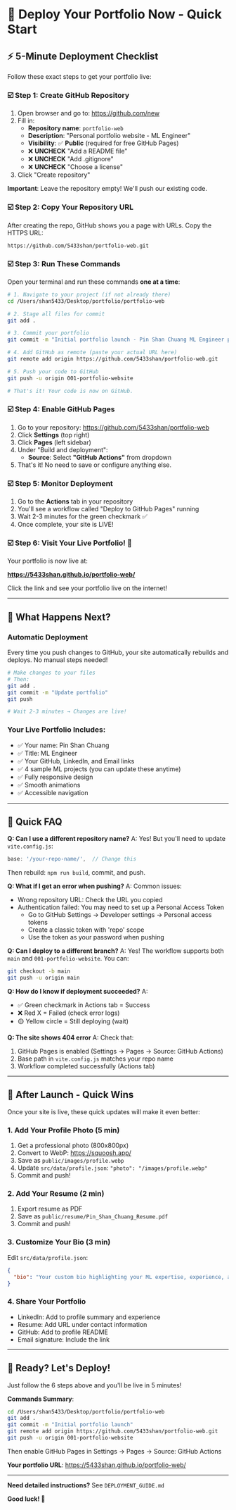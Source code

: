# 🚀 Deploy Your Portfolio Now - Quick Start

## ⚡ 5-Minute Deployment Checklist

Follow these exact steps to get your portfolio live:

### ☑️ Step 1: Create GitHub Repository

1. Open browser and go to: https://github.com/new
2. Fill in:
   - **Repository name**: `portfolio-web`
   - **Description**: "Personal portfolio website - ML Engineer"
   - **Visibility**: ✅ **Public** (required for free GitHub Pages)
   - ❌ **UNCHECK** "Add a README file"
   - ❌ **UNCHECK** "Add .gitignore"
   - ❌ **UNCHECK** "Choose a license"
3. Click "Create repository"

**Important**: Leave the repository empty! We'll push our existing code.

### ☑️ Step 2: Copy Your Repository URL

After creating the repo, GitHub shows you a page with URLs. Copy the HTTPS URL:

```
https://github.com/5433shan/portfolio-web.git
```

### ☑️ Step 3: Run These Commands

Open your terminal and run these commands **one at a time**:

```bash
# 1. Navigate to your project (if not already there)
cd /Users/shan5433/Desktop/portfolio/portfolio-web

# 2. Stage all files for commit
git add .

# 3. Commit your portfolio
git commit -m "Initial portfolio launch - Pin Shan Chuang ML Engineer portfolio with 4 sample projects"

# 4. Add GitHub as remote (paste your actual URL here)
git remote add origin https://github.com/5433shan/portfolio-web.git

# 5. Push your code to GitHub
git push -u origin 001-portfolio-website

# That's it! Your code is now on GitHub.
```

### ☑️ Step 4: Enable GitHub Pages

1. Go to your repository: https://github.com/5433shan/portfolio-web
2. Click **Settings** (top right)
3. Click **Pages** (left sidebar)
4. Under "Build and deployment":
   - **Source**: Select **"GitHub Actions"** from dropdown
5. That's it! No need to save or configure anything else.

### ☑️ Step 5: Monitor Deployment

1. Go to the **Actions** tab in your repository
2. You'll see a workflow called "Deploy to GitHub Pages" running
3. Wait 2-3 minutes for the green checkmark ✅
4. Once complete, your site is LIVE!

### ☑️ Step 6: Visit Your Live Portfolio! 🎉

Your portfolio is now live at:

**https://5433shan.github.io/portfolio-web/**

Click the link and see your portfolio live on the internet!

---

## 🎯 What Happens Next?

### Automatic Deployment
Every time you push changes to GitHub, your site automatically rebuilds and deploys. No manual steps needed!

```bash
# Make changes to your files
# Then:
git add .
git commit -m "Update portfolio"
git push

# Wait 2-3 minutes → Changes are live!
```

### Your Live Portfolio Includes:
- ✅ Your name: Pin Shan Chuang
- ✅ Title: ML Engineer
- ✅ Your GitHub, LinkedIn, and Email links
- ✅ 4 sample ML projects (you can update these anytime)
- ✅ Fully responsive design
- ✅ Smooth animations
- ✅ Accessible navigation

---

## 📝 Quick FAQ

**Q: Can I use a different repository name?**
A: Yes! But you'll need to update `vite.config.js`:
```js
base: '/your-repo-name/',  // Change this
```
Then rebuild: `npm run build`, commit, and push.

**Q: What if I get an error when pushing?**
A: Common issues:
- Wrong repository URL: Check the URL you copied
- Authentication failed: You may need to set up a Personal Access Token
  - Go to GitHub Settings → Developer settings → Personal access tokens
  - Create a classic token with 'repo' scope
  - Use the token as your password when pushing

**Q: Can I deploy to a different branch?**
A: Yes! The workflow supports both `main` and `001-portfolio-website`. You can:
```bash
git checkout -b main
git push -u origin main
```

**Q: How do I know if deployment succeeded?**
A:
- ✅ Green checkmark in Actions tab = Success
- ❌ Red X = Failed (check error logs)
- 🟡 Yellow circle = Still deploying (wait)

**Q: The site shows 404 error**
A: Check that:
1. GitHub Pages is enabled (Settings → Pages → Source: GitHub Actions)
2. Base path in `vite.config.js` matches your repo name
3. Workflow completed successfully (Actions tab)

---

## 🎨 After Launch - Quick Wins

Once your site is live, these quick updates will make it even better:

### 1. Add Your Profile Photo (5 min)
1. Get a professional photo (800x800px)
2. Convert to WebP: https://squoosh.app/
3. Save as `public/images/profile.webp`
4. Update `src/data/profile.json`: `"photo": "/images/profile.webp"`
5. Commit and push!

### 2. Add Your Resume (2 min)
1. Export resume as PDF
2. Save as `public/resume/Pin_Shan_Chuang_Resume.pdf`
3. Commit and push!

### 3. Customize Your Bio (3 min)
Edit `src/data/profile.json`:
```json
{
  "bio": "Your custom bio highlighting your ML expertise, experience, and what makes you unique..."
}
```

### 4. Share Your Portfolio
- LinkedIn: Add to profile summary and experience
- Resume: Add URL under contact information
- GitHub: Add to profile README
- Email signature: Include the link

---

## 🚀 Ready? Let's Deploy!

Just follow the 6 steps above and you'll be live in 5 minutes!

**Commands Summary**:
```bash
cd /Users/shan5433/Desktop/portfolio/portfolio-web
git add .
git commit -m "Initial portfolio launch"
git remote add origin https://github.com/5433shan/portfolio-web.git
git push -u origin 001-portfolio-website
```

Then enable GitHub Pages in Settings → Pages → Source: GitHub Actions

**Your portfolio URL**: https://5433shan.github.io/portfolio-web/

---

**Need detailed instructions?** See `DEPLOYMENT_GUIDE.md`

**Good luck! 🎉**
